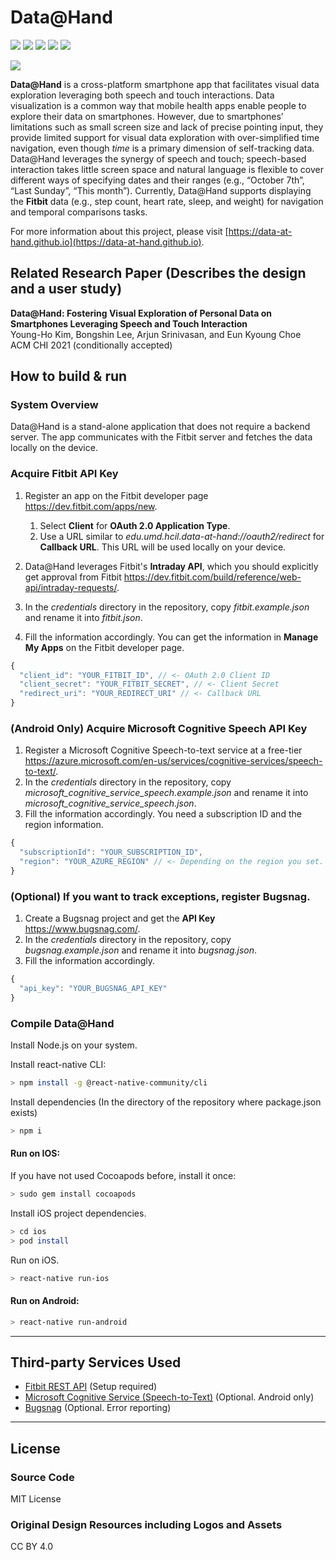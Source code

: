 # Data@Hand

<img src="https://img.shields.io/badge/platform-ios%7Candroid-green"/> <img src="https://img.shields.io/badge/framework-react%20native-blue"/> <img src="https://img.shields.io/github/package-json/dependency-version/umdsquare/data-at-hand-mobile/react-native?label=React%20Native"/> <img src="https://img.shields.io/badge/language-typescript%20%7C%20swift%20%7C%20java-lightblue"/> <img src="https://img.shields.io/github/package-json/v/umdsquare/data-at-hand-mobile"/>

<img src="https://github.com/muclipse/data-at-hand-mobile/blob/master/teaser_revised.jpg"/>

**Data@Hand** is a cross-platform smartphone app that facilitates visual data exploration leveraging both speech and touch interactions. Data visualization is a common way that mobile health apps enable people to explore their data on smartphones. However, due to smartphones’ limitations such as small screen size and lack of precise pointing input, they provide limited support for visual data exploration with over-simplified time navigation, even though *time* is a primary dimension of self-tracking data. Data@Hand leverages the synergy of speech and touch; speech-based interaction takes little screen space and natural language is flexible to cover different ways of specifying dates and their ranges (e.g., “October 7th”, “Last Sunday”, “This month”). Currently, Data@Hand supports displaying the **Fitbit** data (e.g., step count, heart rate, sleep, and weight) for navigation and temporal comparisons tasks.

For more information about this project, please visit [https://data-at-hand.github.io](https://data-at-hand.github.io).


## Related Research Paper (Describes the design and a user study)
**Data@Hand: Fostering Visual Exploration of Personal Data on Smartphones Leveraging Speech and Touch Interaction**<br>
Young-Ho Kim, Bongshin Lee, Arjun Srinivasan, and Eun Kyoung Choe<br>
ACM CHI 2021 (conditionally accepted)


## How to build & run

### System Overview
Data@Hand is a stand-alone application that does not require a backend server. The app communicates with the Fitbit server and fetches the data locally on the device.

### Acquire Fitbit API Key
1. Register an app on the Fitbit developer page https://dev.fitbit.com/apps/new.
    1. Select **Client** for **OAuth 2.0 Application Type**.
    1. Use a URL similar to *edu.umd.hcil.data-at-hand://oauth2/redirect* for **Callback URL**. This URL will be used locally on your device.
    
1. Data@Hand leverages Fitbit's **Intraday API**, which you should explicitly get approval from Fitbit https://dev.fitbit.com/build/reference/web-api/intraday-requests/.
1. In the *credentials* directory in the repository, copy *fitbit.example.json* and rename it into *fitbit.json*.
1. Fill the information accordingly. You can get the information in **Manage My Apps** on the Fitbit developer page.
  ```js
  {
    "client_id": "YOUR_FITBIT_ID", // <- OAuth 2.0 Client ID 
    "client_secret": "YOUR_FITBIT_SECRET", // <- Client Secret
    "redirect_uri": "YOUR_REDIRECT_URI" // <- Callback URL
  }
  ```

### (Android Only) Acquire Microsoft Cognitive Speech API Key
1. Register a Microsoft Cognitive Speech-to-text service at a free-tier https://azure.microsoft.com/en-us/services/cognitive-services/speech-to-text/.
1. In the *credentials* directory in the repository, copy *microsoft_cognitive_service_speech.example.json* and rename it into *microsoft_cognitive_service_speech.json*.
1. Fill the information accordingly. You need a subscription ID and the region information.
  ```js
  {
    "subscriptionId": "YOUR_SUBSCRIPTION_ID",
    "region": "YOUR_AZURE_REGION" // <- Depending on the region you set. e.g., "eastus"
  }
  ```

### (Optional) If you want to track exceptions, register Bugsnag.
1. Create a Bugsnag project and get the **API Key** https://www.bugsnag.com/.
1. In the *credentials* directory in the repository, copy *bugsnag.example.json* and rename it into *bugsnag.json*.
1. Fill the information accordingly.
  ```js
  {
    "api_key": "YOUR_BUGSNAG_API_KEY"
  }
  ```

### Compile Data@Hand

Install Node.js on your system.



Install react-native CLI:

  ```sh
  > npm install -g @react-native-community/cli
  ```
  
Install dependencies 
  (In the directory of the repository where package.json exists)
  ```sh
  > npm i
  ```

#### Run on IOS:

  If you have not used Cocoapods before, install it once:
  ```sh
  > sudo gem install cocoapods
  ```
  
  Install iOS project dependencies.
  ```sh
  > cd ios
  > pod install
  ```

  Run on iOS.
  ```sh
  > react-native run-ios
  ```

#### Run on Android:
  ```sh
  > react-native run-android
  ```
  

---
## Third-party Services Used
- [Fitbit REST API](https://dev.fitbit.com/build/reference/web-api/) (Setup required)
- [Microsoft Cognitive Service (Speech-to-Text)](https://azure.microsoft.com/en-us/services/cognitive-services/speech-to-text/) (Optional. Android only)
- [Bugsnag](https://www.bugsnag.com/) (Optional. Error reporting)



----

## License

### Source Code
MIT License

### Original Design Resources including Logos and Assets
CC BY 4.0
